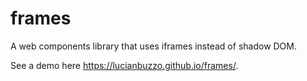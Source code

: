 # frames
A web components library that uses iframes instead of shadow DOM.

See a demo here https://lucianbuzzo.github.io/frames/.
